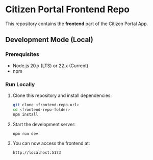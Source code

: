 # Citizen Portal Frontend Repo

This repository contains the **frontend** part of the Citizen Portal App.

## Development Mode (Local)

### Prerequisites

- Node.js 20.x (LTS) or 22.x (Current)
- npm

### Run Locally

1. Clone this repository and install dependencies:

   ```bash
   git clone <frontend-repo-url>
   cd <frontend-repo-folder>
   npm install
   ```

2. Start the development server:

   ```bash
   npm run dev
   ```

3. You can now access the frontend at:
   ```
   http://localhost:5173
   ```
